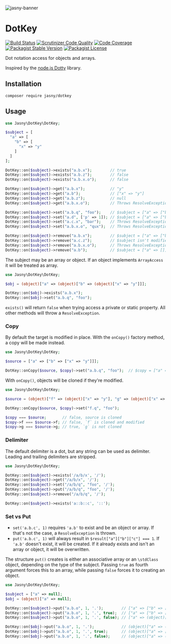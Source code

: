![jasny-banner](https://user-images.githubusercontent.com/100821/62123924-4c501c80-b2c9-11e9-9677-2ebc21d9b713.png)

DotKey
===

[![Build Status](https://secure.travis-ci.org/jasny/dotkey.png?branch=master)](http://travis-ci.org/jasny/dotkey)
[![Scrutinizer Code Quality](https://scrutinizer-ci.com/g/jasny/dotkey/badges/quality-score.png?b=master)](https://scrutinizer-ci.com/g/jasny/dotkey/?branch=master)
[![Code Coverage](https://scrutinizer-ci.com/g/jasny/dotkey/badges/coverage.png?b=master)](https://scrutinizer-ci.com/g/jasny/dotkey/?branch=master)
[![Packagist Stable Version](https://img.shields.io/packagist/v/jasny/dotkey.svg)](https://packagist.org/packages/jasny/dotkey)
[![Packagist License](https://img.shields.io/packagist/l/jasny/dotkey.svg)](https://packagist.org/packages/jasny/dotkey)

Dot notation access for objects and arrays.

Inspired by the [node.js Dotty](https://github.com/deoxxa/dotty) library.


Installation
---

    composer require jasny/dotkey

Usage
---

```php
use Jasny\DotKey\DotKey;

$subject = [
  "a" => [
    "b" => [
      "x" => "y"
    ]
  ]
];

DotKey::on($subject)->exists("a.b.x");        // true
DotKey::on($subject)->exists("a.b.z");        // false
DotKey::on($subject)->exists("a.b.x.o");      // false

DotKey::on($subject)->get("a.b.x");           // "y"
DotKey::on($subject)->get("a.b");             // ["x" => "y"]
DotKey::on($subject)->get("a.b.z");           // null
DotKey::on($subject)->get("a.b.x.o");         // Throws ResolveException because a.b.x is a string

DotKey::on($subject)->set("a.b.q", "foo");    // $subject = ["a" => ["b" => ["x" => "y", "q" => "foo"]]] 
DotKey::on($subject)->set("a.d", ['p' => 1]); // $subject = ["a" => ["b" => ["x" => "y"]], "d" => ["p" => 1]]
DotKey::on($subject)->set("a.c.x", "bar");    // Throws ResolveException because a.c doesn't exist
DotKey::on($subject)->set("a.b.x.o", "qux");  // Throws ResolveException because a.b.x is a string

DotKey::on($subject)->remove("a.b.x");        // $subject = ["a" => ["b" => []]]
DotKey::on($subject)->remove("a.c.z");        // $subject isn't modified
DotKey::on($subject)->remove("a.b.x.o");      // Throws ResolveException because a.b.x is a string
DotKey::on($subject)->remove("a.b");          // $subject = ["a" => []]
```

The subject may be an array or object. If an object implements `ArrayAccess` it will be treated as array.

```php
use Jasny\DotKey\DotKey;

$obj = (object)["a" => (object)["b" => (object)["x" => "y"]]];

DotKey::on($obj)->exists("a.b.x");
DotKey::on($obj)->set("a.b.q", "foo");
```

`exists()` will return `false` when trying access a private or static property. All other methods will throw a
`ResolveException`.

### Copy

By default the target is modified in place. With the `onCopy()` factory method, a copy will be made instead.

```php
use Jasny\DotKey\DotKey;

$source = ["a" => ["b" => ["x" => "y"]]];

DotKey::onCopy($source, $copy)->set("a.b.q", "foo");  // $copy = ["a" => ["b" => ["x" => "y", "q" => "foo"]]]
```

With `onCopy()`, objects will be cloned if they're modified.

```php
use Jasny\DotKey\DotKey;

$source = (object)["f" => (object)["x" => "y"], "g" => (object)["x" => "z"]]]];

DotKey::onCopy($source, $copy)->set("f.q", "foo");

$copy === $source;       // false, source is cloned
$copy->f === $source->f; // false, `f` is cloned and modified
$copy->g === $source->g; // true, `g` is not cloned
```

### Delimiter

The default delimiter is a dot, but any string can be used as delimiter. Leading and trailing delimiters are stripped.

```php
use Jasny\DotKey\DotKey;

DotKey::on($subject)->exists('/a/b/x', '/');
DotKey::on($subject)->get("/a/b/x", '/');
DotKey::on($subject)->set("/a/b/q", "foo", '/');
DotKey::on($subject)->put("/a/b/q", "foo", '/');
DotKey::on($subject)->remove("/a/b/q", '/');

DotKey::on($subject)->exists('a::b::c', '::');
```

### Set vs Put

* `set('a.b.c', 1)` requires `'a.b'` to exist and be an object or array. If that's not the case, a `ResolveException` is
thrown.
* `put('a.b.c', 1)` will always result in `$result["a"]["b"]["c"] === 1`. If `'a.b'` doesn't exist, it will be created.
If it already exists and isn't an array or object, it will be overwritten.

The structure `put()` creates is either an associative array or an `\stdClass` object, depending on the type of the
subject. Passing `true` as fourth argument forces this to an array, while passing `false` forces it to creating an
object.

```php
use Jasny\DotKey\DotKey;

$subject = ["a" => null];
$obj = (object)["a" => null];

DotKey::on($subject)->put("a.b.o", 1, '.');        // ["a" => ["b" => ["o" => 1]]]
DotKey::on($subject)->put("a.b.o", 1, '.', true);  // ["a" => ["b" => ["o" => 1]]]
DotKey::on($subject)->put("a.b.o", 1, '.', false); // ["a" => (object)["b" => (object)["o" => 1]]]

DotKey::on($obj)->put("a.b.o", 1, '.');            // (object)["a" => (object)["b" => (object)["o" => 1]]]
DotKey::on($obj)->put("a.b.o", 1, '.', true);      // (object)["a" => ["b" => ["o" => 1]]]
DotKey::on($obj)->put("a.b.o", 1, '.', false);     // (object)["a" => (object)["b" => (object)["o" => 1]]]
```
